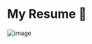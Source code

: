 
# My Resume 📄
![image](https://user-images.githubusercontent.com/100095709/235006604-395a46b1-3dec-4f7b-92c2-ad7d024f2c17.png)

